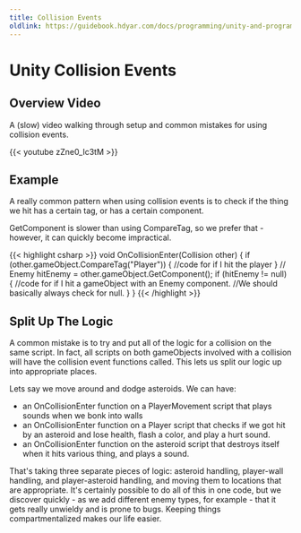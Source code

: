 ```yaml
---
title: Collision Events
oldlink: https://guidebook.hdyar.com/docs/programming/unity-and-programming/collision-events/
---
```

# Unity Collision Events

## Overview Video
A (slow) video walking through setup and common mistakes for using collision events.

{{< youtube zZne0_Ic3tM >}}

## Example

A really common pattern when using collision events is to check if the thing we hit has a certain tag, or has a certain component.

GetComponent is slower than using CompareTag, so we prefer that - however, it can quickly become impractical.

{{< highlight csharp >}}
void OnCollisionEnter(Collision other)
{
    if (other.gameObject.CompareTag("Player"))
    {
        //code for if I hit the player
    }
    //
    Enemy hitEnemy = other.gameObject.GetComponent<Enemy>();
    if (hitEnemy != null)
    {
        //code for if I hit a gameObject with an Enemy component.
        //We should basically always check for null. 
    }
}
{{< /highlight >}}

## Split Up The Logic
A common mistake is to try and put all of the logic for a collision on the same script. In fact, all scripts on both gameObjects involved with a collision will have the collision event functions called. This lets us split our logic up into appropriate places.

Lets say we move around and dodge asteroids. We can have:
- an OnCollisionEnter function on a PlayerMovement script that plays sounds when we bonk into walls
- an OnCollisionEnter function on a Player script that checks if we got hit by an asteroid and lose health, flash a color, and play a hurt sound.
- an OnCollisionEnter function on the asteroid script that destroys itself when it hits various thing, and plays a sound.

That's taking three separate pieces of logic: asteroid handling, player-wall handling, and player-asteroid handling, and moving them to locations that are appropriate. It's certainly possible to do all of this in one code, but we discover quickly - as we add different enemy types, for example - that it gets really unwieldy and is prone to bugs. Keeping things compartmentalized makes our life easier. 
